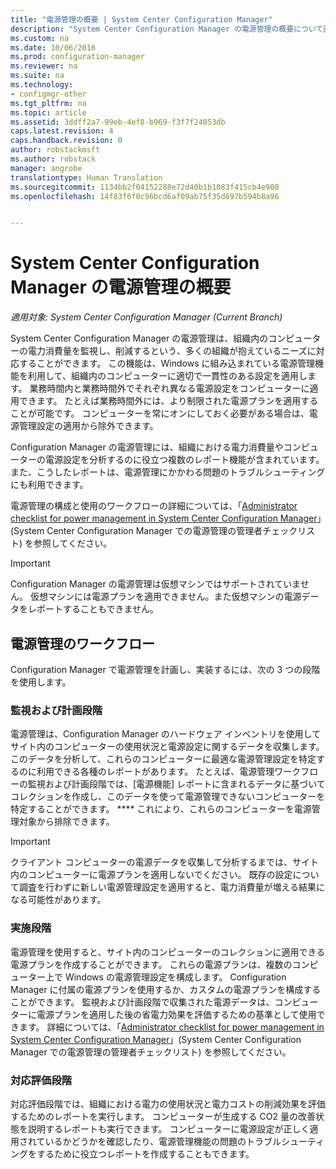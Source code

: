 ```yaml
---
title: "電源管理の概要 | System Center Configuration Manager"
description: "System Center Configuration Manager の電源管理の概要について説明します。"
ms.custom: na
ms.date: 10/06/2016
ms.prod: configuration-manager
ms.reviewer: na
ms.suite: na
ms.technology:
- configmgr-other
ms.tgt_pltfrm: na
ms.topic: article
ms.assetid: 3ddff2a7-99eb-4ef8-b969-f3f7f24053db
caps.latest.revision: 4
caps.handback.revision: 0
author: robstackmsft
ms.author: robstack
manager: angrobe
translationtype: Human Translation
ms.sourcegitcommit: 1134bb2f04152288e72d40b1b1083f415cb4e900
ms.openlocfilehash: 14f83f6f0c96bcd6af09ab75f35d697b594b8a96


---
```

# <a name="introduction-to-power-management-in-system-center-configuration-manager"></a>System Center Configuration Manager の電源管理の概要

*適用対象: System Center Configuration Manager (Current Branch)*

System Center Configuration Manager の電源管理は、組織内のコンピューターの電力消費量を監視し、削減するという、多くの組織が抱えているニーズに対応することができます。 この機能は、Windows に組み込まれている電源管理機能を利用して、組織内のコンピューターに適切で一貫性のある設定を適用します。 業務時間内と業務時間外でそれぞれ異なる電源設定をコンピューターに適用できます。 たとえば業務時間外には、より制限された電源プランを適用することが可能です。 コンピューターを常にオンにしておく必要がある場合は、電源管理設定の適用から除外できます。  

 Configuration Manager の電源管理には、組織における電力消費量やコンピューターの電源設定を分析するのに役立つ複数のレポート機能が含まれています。 また、こうしたレポートは、電源管理にかかわる問題のトラブルシューティングにも利用できます。  

 電源管理の構成と使用のワークフローの詳細については、「[Administrator checklist for power management in System Center Configuration Manager](../../../../core/clients/manage/power/administrator-checklist-for-power-management.md)」(System Center Configuration Manager での電源管理の管理者チェックリスト) を参照してください。  

> [!IMPORTANT]  
>  Configuration Manager の電源管理は仮想マシンではサポートされていません。 仮想マシンには電源プランを適用できません。また仮想マシンの電源データをレポートすることもできません。  

## <a name="the-power-management-workflow"></a>電源管理のワークフロー  
 Configuration Manager で電源管理を計画し、実装するには、次の 3 つの段階を使用します。  

### <a name="monitoring-and-planning-phase"></a>監視および計画段階  
 電源管理は、Configuration Manager のハードウェア インベントリを使用してサイト内のコンピューターの使用状況と電源設定に関するデータを収集します。 このデータを分析して、これらのコンピューターに最適な電源管理設定を特定するのに利用できる各種のレポートがあります。 たとえば、電源管理ワークフローの監視および計画段階では、[電源機能] レポートに含まれるデータに基づいてコレクションを作成し、このデータを使って電源管理できないコンピューターを特定することができます。 **** これにより、これらのコンピューターを電源管理対象から排除できます。  

> [!IMPORTANT]  
>  クライアント コンピューターの電源データを収集して分析するまでは、サイト内のコンピューターに電源プランを適用しないでください。 既存の設定について調査を行わずに新しい電源管理設定を適用すると、電力消費量が増える結果になる可能性があります。  

### <a name="enforcement-phase"></a>実施段階  
 電源管理を使用すると、サイト内のコンピューターのコレクションに適用できる電源プランを作成することができます。 これらの電源プランは、複数のコンピューター上で Windows の電源管理設定を構成します。 Configuration Manager に付属の電源プランを使用するか、カスタムの電源プランを構成することができます。 監視および計画段階で収集された電源データは、コンピューターに電源プランを適用した後の省電力効果を評価するための基準として使用できます。 詳細については、「[Administrator checklist for power management in System Center Configuration Manager](../../../../core/clients/manage/power/administrator-checklist-for-power-management.md)」(System Center Configuration Manager での電源管理の管理者チェックリスト) を参照してください。  

### <a name="compliance-phase"></a>対応評価段階  
 対応評価段階では、組織における電力の使用状況と電力コストの削減効果を評価するためのレポートを実行します。 コンピューターが生成する CO2 量の改善状態を説明するレポートも実行できます。 コンピューターに電源設定が正しく適用されているかどうかを確認したり、電源管理機能の問題のトラブルシューティングをするために役立つレポートを作成することもできます。  



<!--HONumber=Nov16_HO1-->


